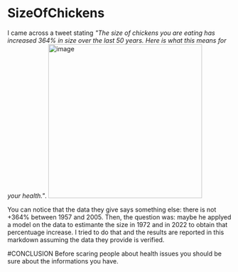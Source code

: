 # SizeOfChickens

I came across a tweet stating _"The size of chickens you are eating has increased 364% in size over the last 50 years. Here is what this means for your health."_.
<img width="346" alt="image" src="https://user-images.githubusercontent.com/92532181/163785831-e27778ff-a310-455b-abb3-37288d725df3.png">
 
 
You can notice that the data they give says something else: there is not +364% between 1957 and 2005. Then, the question was: maybe he applyed a model on the data to estimante the size in 1972 and in 2022 to obtain that percentuage increase. I tried to do that and the results are reported in this markdown assuming the data they provide is verified.

#CONCLUSION
Before scaring people about health issues you should be sure about the informations you have.
